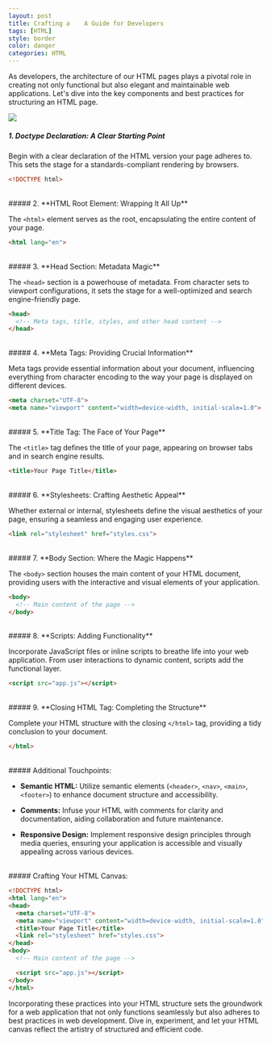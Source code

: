 ```yaml
---
layout: post
title: Crafting a    A Guide for Developers
tags: [HTML]
style: border
color: danger
categories: HTML
---
```


As developers, the architecture of our HTML pages plays a pivotal role in creating not only functional but also elegant and maintainable web applications. Let's dive into the key components and best practices for structuring an HTML page.

<img src="{{ site.baseurl }}/public/images/crafting-a-well-structured-html-page-a-guide-for-developers.png"/>

<br/>

##### 1. **Doctype Declaration: A Clear Starting Point**

Begin with a clear declaration of the HTML version your page adheres to. This sets the stage for a standards-compliant rendering by browsers.

```html
<!DOCTYPE html>
```
<br/>
##### 2. **HTML Root Element: Wrapping It All Up**

The `<html>` element serves as the root, encapsulating the entire content of your page.

```html
<html lang="en">
```
<br/>
##### 3. **Head Section: Metadata Magic**

The `<head>` section is a powerhouse of metadata. From character sets to viewport configurations, it sets the stage for a well-optimized and search engine-friendly page.

```html
<head>
  <!-- Meta tags, title, styles, and other head content -->
</head>
```
<br/>
##### 4. **Meta Tags: Providing Crucial Information**

Meta tags provide essential information about your document, influencing everything from character encoding to the way your page is displayed on different devices.

```html
<meta charset="UTF-8">
<meta name="viewport" content="width=device-width, initial-scale=1.0">
```
<br/>
##### 5. **Title Tag: The Face of Your Page**

The `<title>` tag defines the title of your page, appearing on browser tabs and in search engine results.

```html
<title>Your Page Title</title>
```
<br/>
##### 6. **Stylesheets: Crafting Aesthetic Appeal**

Whether external or internal, stylesheets define the visual aesthetics of your page, ensuring a seamless and engaging user experience.

```html
<link rel="stylesheet" href="styles.css">
```
<br/>
##### 7. **Body Section: Where the Magic Happens**

The `<body>` section houses the main content of your HTML document, providing users with the interactive and visual elements of your application.

```html
<body>
  <!-- Main content of the page -->
</body>
```
<br/>
##### 8. **Scripts: Adding Functionality**

Incorporate JavaScript files or inline scripts to breathe life into your web application. From user interactions to dynamic content, scripts add the functional layer.

```html
<script src="app.js"></script>
```
<br/>
##### 9. **Closing HTML Tag: Completing the Structure**

Complete your HTML structure with the closing `</html>` tag, providing a tidy conclusion to your document.

```html
</html>
```
<br/>
##### Additional Touchpoints:

- **Semantic HTML:**
  Utilize semantic elements (`<header>`, `<nav>`, `<main>`, `<footer>`) to enhance document structure and accessibility.

- **Comments:**
  Infuse your HTML with comments for clarity and documentation, aiding collaboration and future maintenance.

- **Responsive Design:**
  Implement responsive design principles through media queries, ensuring your application is accessible and visually appealing across various devices.
<br/>
##### Crafting Your HTML Canvas:

```html
<!DOCTYPE html>
<html lang="en">
<head>
  <meta charset="UTF-8">
  <meta name="viewport" content="width=device-width, initial-scale=1.0">
  <title>Your Page Title</title>
  <link rel="stylesheet" href="styles.css">
</head>
<body>
  <!-- Main content of the page -->

  <script src="app.js"></script>
</body>
</html>
```

Incorporating these practices into your HTML structure sets the groundwork for a web application that not only functions seamlessly but also adheres to best practices in web development. Dive in, experiment, and let your HTML canvas reflect the artistry of structured and efficient code.
